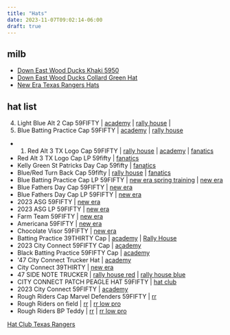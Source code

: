 ```yaml
---
title: "Hats"
date: 2023-11-07T09:02:14-06:00
draft: true
---
```

## milb
- [Down East Wood Ducks Khaki 5950](https://woodducks.milbstore.com/products/new-era-alternate-khaki-hat)  
- [Down East Wood Ducks Collard Green Hat](https://woodducks.milbstore.com/products/new-era-59fifty-on-field-collard-green-hat?variant=39883548721229)
- [New Era Texas Rangers Hats](https://www.neweracap.com/collections/texas-rangers?sort_by=created-descending&filter.p.m.my_fields.silhouette=LOW+PROFILE+59FIFTY)


## hat list
4. Light Blue Alt 2 Cap 59FIFTY | [academy](https://www.academy.com/p/new-era-mens-texas-rangers-authentic-collection-59fifty-cap?sku=7-25-blue-light-01-texas-rangers) | [rally house](https://www.rallyhouse.com/New-Era-Texas-Rangers-Mens-Light-Blue-AC-Alt-2-59FIFTY-Fitted-Hat-59003087?variant_id=3597861) | 
5. Blue Batting Practice Cap 59FIFTY | [academy](https://www.academy.com/p/new-era-mens-texas-rangers-batting-practice-otc-59fifty-cap) | [rally house](https://www.rallyhouse.com/New-Era-Texas-Rangers-Mens-Blue-2022-Batting-Practice-59FIFTY-Fitted-Hat-59010104)
- 1. Red Alt 3 TX Logo Cap 59FIFTY | [rally house](https://www.rallyhouse.com/New-Era-Texas-Rangers-Mens-Red-AC-Alt-3-59FIFTY-Fitted-Hat-59003088?variant_id=3597871) | [academy](https://www.academy.com/p/new-era-mens-texas-rangers-authentic-collection-59fifty-cap-123930494?sku=7-25-red-texas-rangers) | [fanatics](https://www.fanatics.com/mlb/texas-rangers/texas-rangers-new-era-2020-alternate-3-authentic-collection-on-field-59fifty-fitted-hat-red/royal/o-2376+t-92564545+p-69297229509+z-9-1593374185?_ref=p-DLP:m-GRID:i-r3c1:po-10)
- Red Alt 3 TX Logo Cap LP 59fifty | [fanatics](https://www.fanatics.com/mlb/texas-rangers/texas-rangers-new-era-2020-alternate-3-authentic-collection-on-field-low-profile-59fifty-fitted-hat-red/royal/o-6709+t-47348934+p-702917772+z-7-1753454438?_ref=p-DLP:m-GRID:i-r10c0:po-30)
- Kelly Green St Patricks Day Cap 59fifty | [fanatics](https://www.fanatics.com/mlb/texas-rangers/-texas-rangers-new-era-2023-st-patricks-day-59fifty-fitted-hat-kelly-green/o-3498+t-58896767+p-04327551279+z-9-3346019781?_ref=p-DLP:m-GRID:i-r11c0:po-33)
- Blue/Red Turn Back Cap 59fifty | [rally house](https://www.rallyhouse.com/New-Era-Texas-Rangers-Mens-Blue-1977-Turn-Back-the-Clock-59FIFTY-Fitted-Hat-59015010) | [fanatics](https://www.fanatics.com/mlb/texas-rangers/texas-rangers-new-era-cooperstown-collection-turn-back-the-clock-59fifty-fitted-hat-royal/o-6743+t-58679023+p-26327979+z-6-2500890656?_ref=p-DLP:m-GRID:i-r6c1:po-19)
- Blue Batting Practice Cap LP 59FIFTY | [new era spring training](https://www.neweracap.com/products/texas-rangers-2023-spring-training-low-profile-59fifty-fitted?_pos=42&_fid=43cc59f73&_ss=c&variant=43210011377891) | [new era](https://www.neweracap.com/products/texas-rangers-batting-practice-low-profile-59fifty-fitted?_pos=58&_fid=ef83ca88d&_ss=c&variant=42651041530083)
- Blue Fathers Day Cap 59FIFTY | [new era](https://www.neweracap.com/products/texas-rangers-fathers-day-2023-59fifty-fitted?_pos=54&_fid=ef83ca88d&_ss=c&variant=43598829519075)
- Blue Fathers Day Cap LP 59FIFTY | [new era](https://www.neweracap.com/products/texas-rangers-fathers-day-2023-low-profile-59fifty-fitted?_pos=56&_fid=ef83ca88d&_ss=c&variant=43598823293155)
- 2023 ASG 59FIFTY | [new era](https://www.neweracap.com/products/texas-rangers-2023-all-star-game-59fifty-fitted?_pos=45&_fid=61f8d06a3&_ss=c&variant=43598881390819)
- 2023 ASG LP 59FIFTY | [new era](https://www.neweracap.com/products/texas-rangers-2023-all-star-game-low-profile-59fifty-fitted?_pos=55&_fid=ef83ca88d&_ss=c&variant=43598895710435)
- Farm Team 59FIFTY | [new era](https://www.neweracap.com/products/texas-rangers-farm-team-59fifty-fitted?_pos=17&_fid=61f8d06a3&_ss=c&variant=43600882696419)
- Americana 59FIFTY | [new era](https://www.neweracap.com/products/texas-rangers-americana-59fifty-fitted?_pos=15&_fid=61f8d06a3&_ss=c&variant=43880251392227) 
- Chocolate Visor 59FIFTY | [new era](https://www.neweracap.com/products/texas-rangers-chocolate-visor-59fifty-fitted?_pos=9&_fid=61f8d06a3&_ss=c&variant=43990183575779)
- Batting Practice 39THIRTY Cap | [academy](https://www.academy.com/p/new-era-mens-texas-rangers-batting-practice-stretch-otc-39thirty-cap) | [Rally House](https://www.rallyhouse.com/New-Era-Texas-Rangers-Mens-Blue-2022-Batting-Practice-39THIRTY-Flex-Hat-59010254?variant_id=2641767)
- 2023 City Connect 59FIFTY Cap | [academy](https://www.academy.com/p/new-era-mens-texas-rangers-22-mlb-city-connect-59fifty-cap)
- Black Batting Practice 59FIFTY Cap | [academy](https://www.academy.com/p/new-era-mens-texas-rangers-batting-practice-b-w-59fifty-cap)
- '47 City Connect Trucker Hat | [academy](https://www.academy.com/p/47-texas-rangers-city-connect-replica-trucker-hat)
- City Connect 39THIRTY | [new era](https://www.neweracap.com/products/texas-rangers-city-connect-39thirty-stretch-fit?variant=43791679226083)
- 47 SIDE NOTE TRUCKER | [rally house red](https://www.rallyhouse.com/47-Texas-Rangers-Side-Note-Trucker-Adjustable-Hat-Blue-48011797?variant_id=2360148) | [rally house blue](https://www.rallyhouse.com/47-Texas-Rangers-Trucker-Adjustable-Hat-Blue-48011798?variant_id=2211842)
- CITY CONNECT PATCH PEAGLE HAT 59FIFTY | [hat club](https://www.hatclub.com/products/2tone-rangers-city-peagle-stn-nvy-red?variant=40038518816843)
- 2023 City Connect 59FIFTY | [academy](https://www.academy.com/p/new-era-mens-texas-rangers-22-mlb-city-connect-59fifty-cap)
- Rough Riders Cap Marvel Defenders 59FIFTY | [rr](https://roughriders.milbstore.com/collections/all-caps/products/new-era-5950-marvel)
- Rough Riders on field | [rr](https://roughriders.milbstore.com/collections/all-caps/products/new-era-roughriders-on-field-rr-hat) | [rr low pro](https://roughriders.milbstore.com/collections/all-caps/products/new-era-roughriders-low-crown-on-field-rr-hat)
- Rough Riders BP Teddy | [rr](https://roughriders.milbstore.com/collections/all-caps/products/new-era-roughriders-batting-practice-smiling-teddy-hat) | [rr low pro](https://roughriders.milbstore.com/collections/all/products/new-era-roughriders-low-crown-on-field-bp-hat-navy)



[Hat Club Texas Rangers](https://www.hatclub.com/collections/texas-rangers)